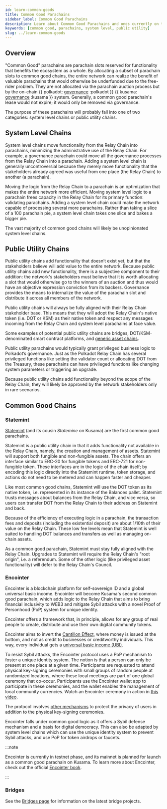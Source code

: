 ```yaml
---
id: learn-common-goods
title: Common Good Parachains
sidebar_label: Common Good Parachains
description: Learn about Common Good Parachains and ones currently on the network.
keywords: [common good, parachains, system level, public utility]
slug: ../learn-common-goods
---
```


## Overview

"Common Good" parachains are parachain slots reserved for functionality that benefits the ecosystem
as a whole. By allocating a subset of parachain slots to common good chains, the entire network can
realize the benefit of valuable parachains that would otherwise be underfunded due to the free-rider
problem. They are not allocated via the parachain auction process but by the on-chain
{{ polkadot: [governance](learn-governance.md) :polkadot }}
{{ kusama: [governance](learn-governance.md) :kusama }} system. Generally, a common good
parachain's lease would not expire; it would only be removed via governance.

The purpose of these parachains will probably fall into one of two categories: system level chains
or public utility chains.

## System Level Chains

System level chains move functionality from the Relay Chain into parachains, minimizing the
administrative use of the Relay Chain. For example, a governance parachain could move all the
governance processes from the Relay Chain into a parachain. Adding a system level chain is generally
uncontroversial because they merely move functionality that the stakeholders already agreed was
useful from one place (the Relay Chain) to another (a parachain).

Moving the logic from the Relay Chain to a parachain is an optimization that makes the entire
network more efficient. Moving system level logic to a parachain frees capacity in the Relay Chain
for its primary function: validating parachains. Adding a system level chain could make the network
capable of processing several more parachains. Rather than taking a slice of a 100 parachain pie, a
system level chain takes one slice and bakes a bigger pie.

The vast majority of common good chains will likely be unopinionated system level chains.

## Public Utility Chains

Public utility chains add functionality that doesn’t exist yet, but that the stakeholders believe
will add value to the entire network. Because public utility chains add new functionality, there is
a subjective component to their addition: the network's stakeholders must believe that it is
worth allocating a slot that would otherwise go to the winners of an auction and thus would have an
objective expression conviction from its backers. Governance provides the means to internalize
the value of the parachain slot and distribute it across all members of the network.

Public utility chains will always be fully aligned with their Relay Chain stakeholder base. This
means that they will adopt the Relay Chain's native token (i.e. DOT or KSM) as their native token
and respect any messages incoming from the Relay Chain and system level parachains at face value.

Some examples of potential public utility chains are bridges, DOT/KSM-denominated smart contract
platforms, and [generic asset chains](#statemint).

Public utility parachains would typically grant privileged business logic to Polkadot’s governance.
Just as the Polkadot Relay Chain has several privileged functions like setting the validator count
or allocating DOT from the Treasury, these parachains can have privileged functions like changing
system parameters or triggering an upgrade.

Because public utility chains add functionality beyond the scope of the Relay Chain, they will
likely be approved by the network stakeholders only in rare scenarios.

## Common Good Chains

### Statemint

[Statemint](https://github.com/paritytech/cumulus#statemint-) 
(and its cousin *Statemine* on Kusama) are the first common good parachains.

Statemint is a public utility chain in that it adds functionality not available in the Relay Chain, 
namely, the creation and management of assets. Statemint will support both fungible and non-fungible 
assets. The chain offers an interface similar to ERC-20 for fungible tokens and ERC-721 for non-fungible 
token. These interfaces are in the logic of the chain itself; by encoding this logic directly into the 
Statemint runtime, token storage, and actions do not need to be metered and can happen faster and cheaper.

Like most common good chains, Statemint will use the DOT token as its native token, i.e. represented
in its instance of the Balances pallet. Statemint trusts messages about balances from the Relay
Chain, and vice versa, so users can transfer DOT from the Relay Chain to their address on Statemint
and back.

Because of the efficiency of executing logic in a parachain, the transaction fees and deposits
(including the existential deposit) are about 1/10th of their value on the Relay Chain. These low fee
levels mean that Statemint is well suited to handling DOT balances and transfers as well as managing
on-chain assets.

As a common good parachain, Statemint must stay fully aligned with the Relay Chain. Upgrades to
Statemint will require the Relay Chain's "root origin", i.e. a referendum. Some of the other logic
(like privileged asset functionality) will defer to the Relay Chain's Council.

### Encointer

Encointer is a blockchain platform for self-sovereign ID and a global universal basic income. Encointer will become Kusama's second common good parachain, which adds logic to the Relay Chain
that aims to bring financial inclusivity to WEB3 and mitigate Sybil attacks with a novel 
Proof of Personhood (PoP) system for unique identity. 

Encointer offers a framework that, in principle, allows for any group of real people to create, 
distribute and use their own digital community tokens.

Encointer aims to invert the [Cantillon Effect](https://www.newworldencyclopedia.org/entry/Richard_Cantillon), 
where money is issued at the bottom, and not as credit to businesses or creditworthy individuals. This way, 
every individual gets a [universal basic income (UBI)](https://book.encointer.org/economics-ubi.html).

To resist Sybil attacks, the Encointer protocol uses a PoP mechanism to foster a 
unique identity system. The notion is that a person can only be present at one place at a given time. 
Participants are requested to attend physical key-signing ceremonies with small groups of random people 
at randomized locations, where these local meetings are part of one global ceremony that co-occur. 
Participants use the Encointer wallet app to participate in these ceremonies, and the wallet enables the 
management of local community currencies. Watch an Encointer ceremony in action in 
[this video](https://www.youtube.com/watch?v=tcgpCCYBqko).

The protocol involves [other mechanisms](https://book.encointer.org/ssi.html#privacy-considerations) to 
protect the privacy of users in addition to the physical key-signing ceremonies.

Encointer falls under common good logic as it offers a Sybil defense mechanism and a basis for digital 
democracy. This can also be adapted by system level chains which can use the unique identity system to 
prevent Sybil attacks, and use PoP for token airdrops or faucets.

:::note

Encointer is currently in testnet phase, and its mainnet is planned for launch as a common good parachain 
on Kusama. To learn more about Encointer, check out the official 
[Encointer book](https://book.encointer.org/introduction.html).

:::

### Bridges

See the [Bridges page](learn-bridges.md) for information on the latest bridge projects.
